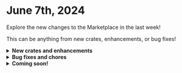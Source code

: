# June 7th, 2024

Explore the new changes to the Marketplace in the last week!

This can be anything from new crates, enhancements, or bug fixes!

<details>

<summary><strong>New crates and enhancements</strong></summary>

* Alert When Users Mailboxes are Reaching Quota
  * Added an action to the crate that checks for an existing ticket and if one exists it updates that ticket or at least does not create a new ticket.
  * Added ability to exclude mailboxes from alerting with a comma delimited list in the org variable `excluded_quota_monitoring_emails`

</details>

<details>

<summary><strong>Bug fixes and chores</strong></summary>

* Amend Calendar Permission on User
  * Fixed `check_delegate` action Jinja where `CTX.delegate_type` always returning `false` due to being a list.

</details>

<details>

<summary><strong>Coming soon!</strong></summary>

* Rewst: User Offboarding
  * On-prem AD support
* Document M365 Environment
  * Support for Hudu
* Document User Details
  * Support for Hudu
* Document Group Details
  * Support for Hudu
* Document Shared Mailbox Details
  * Support for Hudu
* Liongard MFA Remediation
  * Liongard detects when MFA is not enabled properly, logs it to a PSA ticket, Rewst enables MFA and updates the ticket.

</details>

